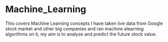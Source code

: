 # Machine_Learning
This covers Machine Learning concepts I have taken live data from Google stock market and other big companies and ran machine alearning algorithms on it, my aim is to analyse and predict the future stock value.
